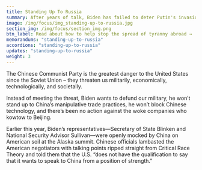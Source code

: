 ```yaml
---
title: Standing Up To Russia
summary: After years of talk, Biden has failed to deter Putin's invasion of Ukraine. Instead, behind the scenes he has given concessions to Russia. So much for standing up to tyranny.
image: /img/focus/img_standing-up-to-russia.jpg
section_img: /img/focus/section_img.png
btn_label: Read about how to help stop the spread of tyranny abroad →
memorandums: "standing-up-to-russia"
accordions: "standing-up-to-russia"
updates: "standing-up-to-russia"
weight: 3
---
```



The Chinese Communist Party is the greatest danger to the United States since the Soviet Union – they threaten us militarily, economically, technologically, and societally.

Instead of meeting the threat, Biden wants to defund our military, he won’t stand up to China’s manipulative trade practices, he won’t block Chinese technology, and there’s been no action against the woke companies who kowtow to Beijing.

Earlier this year, Biden’s representatives—Secretary of State Blinken and National Security Advisor Sullivan—were openly mocked by China on American soil at the Alaska summit. Chinese officials lambasted the American negotiators with talking points ripped straight from Critical Race Theory and told them that the U.S. “does not have the qualification to say that it wants to speak to China from a position of strength.”